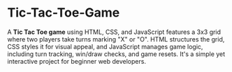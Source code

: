 # Tic-Tac-Toe-Game
A **Tic Tac Toe game** using HTML, CSS, and JavaScript features a 3x3 grid where two players take turns marking "X" or "O". HTML structures the grid, CSS styles it for visual appeal, and JavaScript manages game logic, including turn tracking, win/draw checks, and game resets. It's a simple yet interactive project for beginner web developers.
